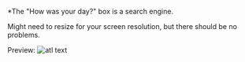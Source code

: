 *The "How was your day?" box is a search engine.

Might need to resize for your screen resolution, but there should be no problems.

Preview:
![atl text](https://github.com/MadSmileyman/Cave/blob/master/Startpage/Preview.png)
